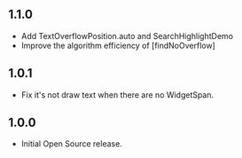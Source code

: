 ## 1.1.0

* Add TextOverflowPosition.auto and SearchHighlightDemo
* Improve the algorithm efficiency of [findNoOverflow]

## 1.0.1

* Fix it's not draw text when there are no WidgetSpan.

## 1.0.0

* Initial Open Source release.

